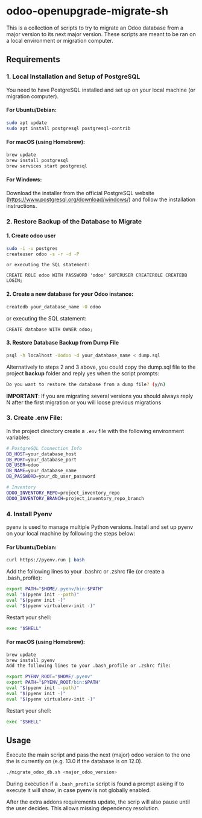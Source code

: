 # odoo-openupgrade-migrate-sh
This is a collection of scripts to try to migrate an Odoo database from a major
version to its next major version.
These scripts are meant to be ran on a local environment or migration computer.

## Requirements
### 1. Local Installation and Setup of PostgreSQL
You need to have PostgreSQL installed and set up on your local machine (or migration computer).

#### For Ubuntu/Debian:
```bash
sudo apt update
sudo apt install postgresql postgresql-contrib
```

#### For macOS (using Homebrew):
```bash
brew update
brew install postgresql
brew services start postgresql
```

#### For Windows:
Download the installer from the official PostgreSQL website (https://www.postgresql.org/download/windows/) and follow the installation instructions.

### 2. Restore Backup of the Database to Migrate
#### 1. Create odoo user
```bash
sudo -i -u postgres
createuser odoo -s -r -d -P
```
    or executing the SQL statement:
```postgresql
CREATE ROLE odoo WITH PASSWORD 'odoo' SUPERUSER CREATEROLE CREATEDB LOGIN;
```

#### 2. Create a new database for your Odoo instance:
```bash
createdb your_database_name -O odoo
```
or executing the SQL statement:
```postgresql
CREATE database WITH OWNER odoo;
```

#### 3. Restore Database Backup from Dump File
```bash
psql -h localhost -Uodoo -d your_database_name < dump.sql
```
Alternatively to steps 2 and 3 above, you could copy the dump.sql file to the project <b>backup</b> folder and reply yes when the script prompts:
```bash
Do you want to restore the database from a dump file? (y/n)
```
<b>IMPORTANT</b>: If you are migrating several versions you should always reply N after the first migration or you will loose previous migrations


### 3. Create .env File:

In the project directory create a ``` .env ``` file with the following environment variables:
```bash
# PostgreSQL Connection Info
DB_HOST=your_database_host
DB_PORT=your_database_port
DB_USER=odoo
DB_NAME=your_database_name
DB_PASSWORD=your_db_user_password

# Inventory
ODOO_INVENTORY_REPO=project_inventory_repo
ODOO_INVENTORY_BRANCH=project_inventory_repo_branch
```

### 4. Install Pyenv
pyenv is used to manage multiple Python versions. Install and set up pyenv on your local machine by following the steps below:

#### For Ubuntu/Debian:

```bash
curl https://pyenv.run | bash
```

Add the following lines to your .bashrc or .zshrc file (or create a .bash_profile):

```bash
export PATH="$HOME/.pyenv/bin:$PATH"
eval "$(pyenv init --path)"
eval "$(pyenv init -)"
eval "$(pyenv virtualenv-init -)"
```

Restart your shell:

```bash
exec "$SHELL"
```

#### For macOS (using Homebrew):

```bash
brew update
brew install pyenv
Add the following lines to your .bash_profile or .zshrc file:
```
```bash
export PYENV_ROOT="$HOME/.pyenv"
export PATH="$PYENV_ROOT/bin:$PATH"
eval "$(pyenv init --path)"
eval "$(pyenv init -)"
eval "$(pyenv virtualenv-init -)"
```

Restart your shell:

```bash
exec "$SHELL"
```



## Usage
Execute the main script and pass the next (major) odoo version to the one the is currently on (e.g. 13.0 if the database is on 12.0).
```bash
./migrate_odoo_db.sh <major_odoo_version>
```
During execution if a ```.bash_profile``` script is found a prompt asking if to execute it will show, in case pyenv is not globally enabled.

After the extra addons requirements update, the scrip will also pause until the user decides. This allows missing dependency resolution.
